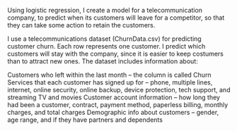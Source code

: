 Using logistic regression, I create a model for a telecommunication company, to predict when its customers will leave for a competitor, so that they can take some action to retain the customers.

I use a telecommunications dataset (ChurnData.csv) for predicting customer churn. Each row represents one customer. I predict which customers will stay with the company, since it is easier to keep costumers than to attract new ones. The dataset includes information about:

Customers who left within the last month – the column is called Churn
Services that each customer has signed up for – phone, multiple lines, internet, online security, online backup, device protection, tech support, and streaming TV and movies
Customer account information – how long they had been a customer, contract, payment method, paperless billing, monthly charges, and total charges
Demographic info about customers – gender, age range, and if they have partners and dependents

